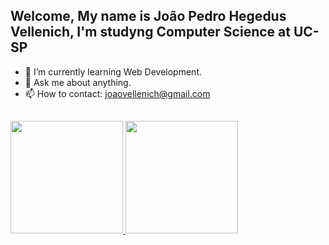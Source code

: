 ## Welcome, My name is João Pedro Hegedus Vellenich, I'm studyng Computer Science at UC-SP


- 🌱 I’m currently learning Web Development.
- 💬 Ask me about anything.
- 📫 How to contact: joaovellenich@gmail.com

##

<div>
  <a href="https://github.com/JPHV2002">
  <img height="180em" src="https://github-readme-stats.vercel.app/api?username=JPHV2002&show_icons=true&theme=dark&include_all_commits=true&count_private=true"/>
  <img height="180em" src="https://github-readme-stats.vercel.app/api/top-langs/?username=JPHV2002&layout=compact&langs_count=7&theme=dark"/>
</div>
